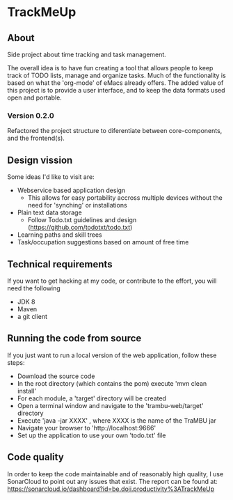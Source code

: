 # TrackMeUp

## About

Side project about time tracking and task management.

The overall idea is to have fun creating a tool that allows people to keep track
of TODO lists, manage and organize tasks.
Much of the functionality is based on what the 'org-mode' of eMacs already offers.
The added value of this project is to provide a user interface, and to keep the data formats used
open and portable.

### Version 0.2.0

Refactored the project structure to diferentiate between core-components, and
the frontend(s).


## Design vission

Some ideas I'd like to visit are:

* Webservice based application design
    * This allows for easy portability accross multiple devices without the need for 'synching' or installations
* Plain text data storage
    * Follow Todo.txt guidelines and design (https://github.com/todotxt/todo.txt)
* Learning paths and skill trees
* Task/occupation suggestions based on amount of free time

## Technical requirements

If you want to get hacking at my code, or contribute to the effort, 
you will need the following

* JDK 8
* Maven
* a git client

## Running the code from source

If you just want to run a local version of the web application,
follow these steps:

* Download the source code
* In the root directory (which contains the pom) execute 'mvn clean install'
* For each module, a 'target' directory will be created
* Open a terminal window and navigate to the 'trambu-web/target' directory
* Execute 'java -jar XXXX' , where XXXX is the name of the TraMBU jar
* Navigate your browser to 'http://localhost:9666'
* Set up the application to use your own 'todo.txt' file

## Code quality

In order to keep the code maintainable and of reasonably high quality,
I use SonarCloud to point out any issues that exist.
The report can be found at:
https://sonarcloud.io/dashboard?id=be.doji.productivity%3ATrackMeUp
